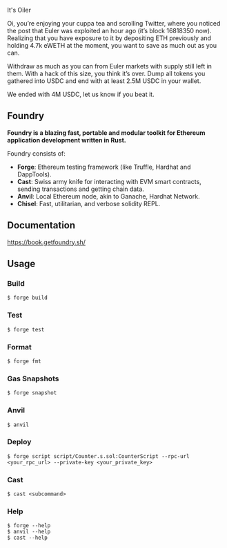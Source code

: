 It's Oiler

Oi, you’re enjoying your cuppa tea and scrolling Twitter, where you noticed the post that Euler was exploited an hour ago (it’s block 16818350 now). Realizing that you have exposure to it by depositing ETH previously and holding 4.7k eWETH at the moment, you want to save as much out as you can.

Withdraw as much as you can from Euler markets with supply still left in them. With a hack of this size, you think it’s over. Dump all tokens you gathered into USDC and end with at least 2.5M USDC in your wallet.

We ended with 4M USDC, let us know if you beat it.

## Foundry

**Foundry is a blazing fast, portable and modular toolkit for Ethereum application development written in Rust.**

Foundry consists of:

-   **Forge**: Ethereum testing framework (like Truffle, Hardhat and DappTools).
-   **Cast**: Swiss army knife for interacting with EVM smart contracts, sending transactions and getting chain data.
-   **Anvil**: Local Ethereum node, akin to Ganache, Hardhat Network.
-   **Chisel**: Fast, utilitarian, and verbose solidity REPL.

## Documentation

https://book.getfoundry.sh/

## Usage

### Build

```shell
$ forge build
```

### Test

```shell
$ forge test
```

### Format

```shell
$ forge fmt
```

### Gas Snapshots

```shell
$ forge snapshot
```

### Anvil

```shell
$ anvil
```

### Deploy

```shell
$ forge script script/Counter.s.sol:CounterScript --rpc-url <your_rpc_url> --private-key <your_private_key>
```

### Cast

```shell
$ cast <subcommand>
```

### Help

```shell
$ forge --help
$ anvil --help
$ cast --help
```
